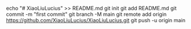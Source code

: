 echo "# XiaoLiuLucius" >> README.md
git init
git add README.md
git commit -m "first commit"
git branch -M main
git remote add origin https://github.com/XiaoLiuLucius/XiaoLiuLucius.git
git push -u origin main
